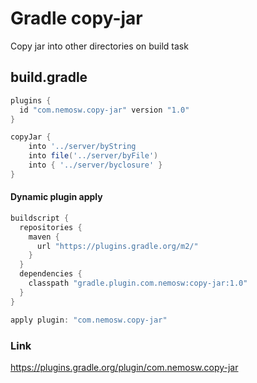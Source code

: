 # Gradle copy-jar
Copy jar into other directories on build task<br/>

## build.gradle
```gradle
plugins {
  id "com.nemosw.copy-jar" version "1.0"
}

copyJar {
    into '../server/byString
    into file('../server/byFile')
    into { '../server/byclosure' }
}
```
#### Dynamic plugin apply
```gradle
buildscript {
  repositories {
    maven {
      url "https://plugins.gradle.org/m2/"
    }
  }
  dependencies {
    classpath "gradle.plugin.com.nemosw:copy-jar:1.0"
  }
}

apply plugin: "com.nemosw.copy-jar"
```

### Link
https://plugins.gradle.org/plugin/com.nemosw.copy-jar
